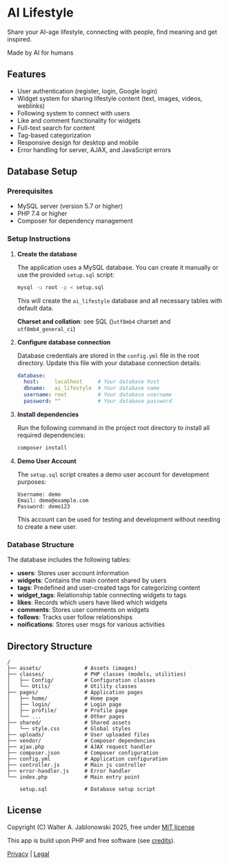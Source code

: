 # AI Lifestyle

Share your AI-age lifestyle, connecting with people, find meaning and get inspired.

Made by AI for humans

## Features

- User authentication (register, login, Google login)
- Widget system for sharing lifestyle content (text, images, videos, weblinks)
- Following system to connect with users
- Like and comment functionality for widgets
- Full-text search for content
- Tag-based categorization
- Responsive design for desktop and mobile
- Error handling for server, AJAX, and JavaScript errors

## Database Setup

### Prerequisites

- MySQL server (version 5.7 or higher)
- PHP 7.4 or higher
- Composer for dependency management

### Setup Instructions

1. **Create the database**

   The application uses a MySQL database. You can create it manually or use the provided `setup.sql` script:

   ```bash
   mysql -u root -p < setup.sql
   ```

   This will create the `ai_lifestyle` database and all necessary tables with default data.

   **Charset and collation**: see SQL ()`utf8mb4` charset and `utf8mb4_general_ci`)

2. **Configure database connection**

   Database credentials are stored in the `config.yml` file in the root directory. Update this file with your database connection details:

   ```yml
   database:
     host:     localhost     # Your database host
     dbname:   ai_lifestyle  # Your database name
     username: root          # Your database username
     password: ""            # Your database password
   ```

3. **Install dependencies**

   Run the following command in the project root directory to install all required dependencies:

   ```bash
   composer install
   ```

4. **Demo User Account**

   The `setup.sql` script creates a demo user account for development purposes:
   
   ```
   Username: demo
   Email: demo@example.com
   Password: demo123
   ```
   
   This account can be used for testing and development without needing to create a new user.

### Database Structure

The database includes the following tables:

- **users**: Stores user account information
- **widgets**: Contains the main content shared by users
- **tags**: Predefined and user-created tags for categorizing content
- **widget_tags**: Relationship table connecting widgets to tags
- **likes**: Records which users have liked which widgets
- **comments**: Stores user comments on widgets
- **follows**: Tracks user follow relationships
- **noifications**: Stores user msgs for various activities

## Directory Structure

```
/
├── assets/              # Assets (images)
├── classes/             # PHP classes (models, utilities)
│   ├── Config/          # Configuration classes
│   └── Utils/           # Utility classes
├── pages/               # Application pages
│   ├── home/            # Home page
│   ├── login/           # Login page
│   ├── profile/         # Profile page
│   └── ...              # Other pages
├── shared/              # Shared assets
│   └── style.css        # Global styles
├── uploads/             # User uploaded files
├── vendor/              # Composer dependencies
├── ajax.php             # AJAX request handler
├── composer.json        # Composer configuration
├── config.yml           # Application configuration
├── controller.js        # Main js controller
├── error-handler.js     # Error handler
└── index.php            # Main entry point

    setup.sql            # Database setup script
```

## License

Copyright (C) Walter A. Jablonowski 2025, free under [MIT license](LICENSE)

This app is build upon PHP and free software (see [credits](credits.md)).

[Privacy](https://walter-a-jablonowski.github.io/privacy.html) | [Legal](https://walter-a-jablonowski.github.io/imprint.html)
